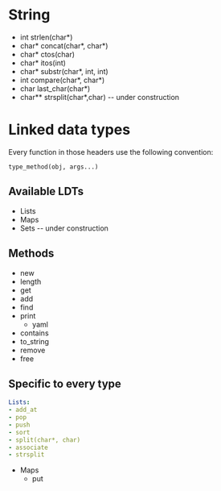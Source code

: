 # String

+ int strlen(char*)
+ char* concat(char*, char*)
+ char* ctos(char)
+ char* itos(int)
+ char* substr(char*, int, int)
+ int compare(char*, char*)
+ char last_char(char*)
+ char** strsplit(char*,char) -- under construction

# Linked data types

Every function in those headers use the following convention:

    type_method(obj, args...)

## Available LDTs

+ Lists
+ Maps
+ Sets -- under construction

## Methods

+ new
+ length
+ get
+ add
+ find
+ print
  - yaml
+ contains
+ to_string
+ remove
+ free

## Specific to every type

``` yaml
Lists:
- add_at
- pop
- push
- sort
- split(char*, char)
- associate
- strsplit
```

+ Maps
  - put